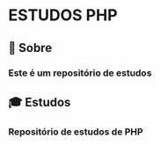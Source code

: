 #  ESTUDOS PHP
 
## :closed_book: Sobre 
 ### Este é um repositório de estudos

## :mortar_board: Estudos
 ###  Repositório de estudos de PHP
 

